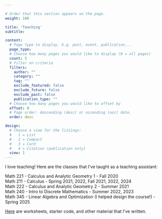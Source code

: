 ```yaml
---

# Order that this section appears on the page.
weight: 100

title: 'Teaching'
subtitle:

content:
  # Page type to display. E.g. post, event, publication...
  page_type: 
  # Choose how many pages you would like to display (0 = all pages)
  count: 5
  # Filter on criteria
  filters:
    author: ""
    category: ""
    tag: ""
    exclude_featured: false
    exclude_future: false
    exclude_past: false
    publication_type: ""
  # Choose how many pages you would like to offset by
  offset: 0
  # Page order: descending (desc) or ascending (asc) date.
  order: desc

design:
  # Choose a view for the listings:
  #   1 = List
  #   2 = Compact
  #   3 = Card
  #   4 = Citation (publication only)
  view: 1
---
```


I love teaching! Here are the classes that I've taught as a teaching assistant:

Math 221 - Calculus and Analytic Geometry 1 - Fall 2020 <br />
Math 211 - Calculus - Spring 2021, 2022, Fall 2021, 2022, 2024 <br />
Math 222 - Calculus and Analytic Geometry 2 - Summer 2021 <br />
Math 240 - Intro to Discrete Mathematics - Summer 2022, 2023 <br />
Math 345 - Linear Algebra and Optimization (I helped design the course!) - Spring 2025 <br />

[Here](https://drive.google.com/drive/folders/1yZDApx2IGUdx22IEwBN_89BeHt56w67_?usp=sharing) are worksheets, starter code, and other material that I've written.

